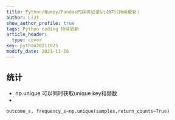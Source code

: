 ```yaml
---
title: Python/Numpy/Pandas的踩坑记录&小技巧(持续更新)
author: LiJT
show_author_profile: true
tags: Python coding 持续更新
article_header:
  type: cover
key: python20211025
modify_date: 2021-11-16
---
```


## 统计
- np.unique 可以同时获取unique key和频数
- 
```python
outcome_s, frequency_s=np.unique(samples,return_counts=True)
```
<!--more-->